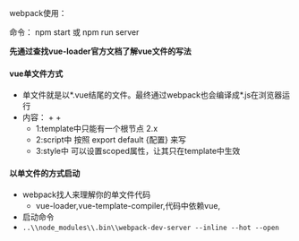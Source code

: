 webpack使用：

命令： npm start  或 npm run server



**先通过查找vue-loader官方文档了解vue文件的写法**

#### vue单文件方式

- 单文件就是以*.vue结尾的文件。最终通过webpack也会编译成*.js在浏览器运行
- 内容： <template></template> + <script></script> + <style></style>
  - 1:template中只能有一个根节点 2.x
  - 2:script中  按照 export default {配置} 来写
  - 3:style中 可以设置scoped属性，让其只在template中生效

#### 以单文件的方式启动

- webpack找人来理解你的单文件代码
  - vue-loader,vue-template-compiler,代码中依赖vue,
- 启动命令
- `..\\node_modules\\.bin\\webpack-dev-server --inline --hot --open`